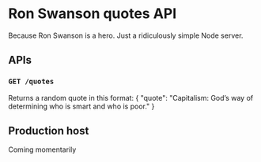 # Ron Swanson quotes API
Because Ron Swanson is a hero. Just a ridiculously simple Node server.

## APIs

### `GET /quotes`
Returns a random quote in this format:
{ "quote": "Capitalism: God’s way of determining who is smart and who is poor." }

## Production host
Coming momentarily
